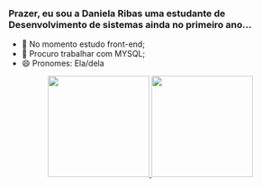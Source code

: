 ### Prazer, eu sou a Daniela Ribas uma estudante de Desenvolvimento de sistemas ainda no primeiro ano...

- 🔭 No momento estudo front-end;
- 👯 Procuro trabalhar com MYSQL;
- 😄 Pronomes: Ela/dela

<div align="center">
  <a href="https://github.com/ribasdani">
  <img height="180em" src="https://github-readme-stats.vercel.app/api?username=ribasdani&show_icons=true&theme=tokyonight&include_all_commits=true&count_private=true"/>
  <img height="180em" src="https://github-readme-stats.vercel.app/api/top-langs/?username=ribasdani&layout=compact&langs_count=7&theme=tokyonight"/>
</div>


